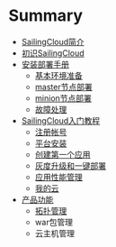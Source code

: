 # Summary

* [SailingCloud简介](README.md)
* [初识SailingCloud](chapter1.md)
* [安装部署手册](content/an_zhuang_bu_shu_shou_ce.md)
   * [基本环境准备](content/安装部署手册/ji_ben_huan_jing_zhun_bei.md)
   * [master节点部署](content/安装部署手册/masterjie_dian_bu_shu.md)
   * [minion节点部署](content/安装部署手册/minionjie_dian_bu_shu.md)
   * [故障处理](content/安装部署手册/gu_zhang_chu_li.md)
* [SailingCloud入门教程](content/sailingcloudru_men_jiao_cheng.md)
   * [注册帐号](content/SailingCloud入门教程/zhu_ce_zhang_hao.md)
   * [平台安装](content/SailingCloud入门教程/ping_tai_an_zhuang.md)
   * [创建第一个应用](content/SailingCloud入门教程/chuang_jian_di_yi_ge_ying_yong.md)
   * [灰度升级和一键部署](content/SailingCloud入门教程/hui_du_sheng_ji_he_yi_jian_bu_shu.md)
   * [应用性能管理](content/SailingCloud入门教程/ying_yong_xing_neng_guan_li.md)
   * [我的云](content/SailingCloud入门教程/wo_de_yun.md)
* [产品功能](content/chan_pin_gong_neng.md)
   * [拓扑管理](content/产品功能/tuo_pu_guan_li.md)
   * war包管理
   * 云主机管理

